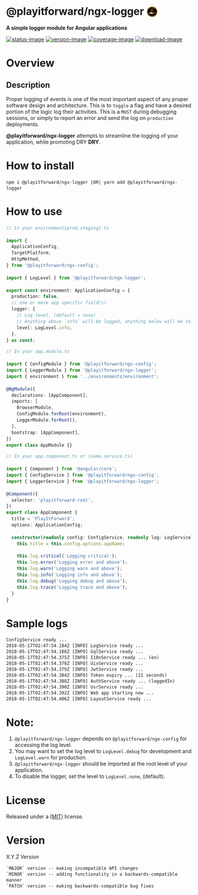 # @playitforward/ngx-logger <img style="margin-bottom: -6px" width="30" src="../../libs/agx-assets/src/lib/images/tech/playitforward-x250.png">

**A simple logger module for Angular applications**

[![status-image]][status-link]
[![version-image]][version-link]
[![coverage-image]][coverage-link]
[![download-image]][download-link]

# Overview

## Description

Proper logging of events is one of the most important aspect of any proper software design and architecture. This is to `toggle` a flag and have a desired portion of the logic log their activities. This is a `MUST` during debugging sessions, or simply to report an error and send the log on `production` deployments.

**@playitforward/ngx-logger** attempts to streamline the logging of your application, while promoting DRY **DRY**.

# How to install

    npm i @playitforward/ngx-logger |OR| yarn add @playitforward/ngx-logger

# How to use

```typescript
// In your environment{prod,staging}.ts

import {
  ApplicationConfig,
  TargetPlatform,
  HttpMethod,
} from '@playitforward/ngx-config';

import { LogLevel } from '@playitforward/ngx-logger';

export const environment: ApplicationConfig = {
  production: false,
  // one or more app specific field(s)
  logger: {
    // Log level, (default = none)
    // Anything above `info` will be logged, anything below will be skipped
    level: LogLevel.info,
  },
} as const;
```

```typescript
// In your app.module.ts

import { ConfigModule } from '@playitforward/ngx-config';
import { LoggerModule } from '@playitforward/ngx-logger';
import { environment } from '../environments/environment';

@NgModule({
  declarations: [AppComponent],
  imports: [
    BrowserModule,
    ConfigModule.forRoot(environment),
    LoggerModule.forRoot(),
  ],
  bootstrap: [AppComponent],
})
export class AppModule {}
```

```typescript
// In your app.component.ts or (some.service.ts)

import { Component } from '@angular/core';
import { ConfigService } from '@playitforward/ngx-config';
import { LoggerService } from '@playitforward/ngx-logger';

@Component({
  selector: 'playitforward-root',
})
export class AppComponent {
  title = 'PlayItForward';
  options: ApplicationConfig;

  constructor(readonly config: ConfigService, readonly log: LogService) {
    this.title = this.config.options.appName;

    this.log.critical('Logging critical');
    this.log.error('Logging error and above');
    this.log.warn('Logging warn and above');
    this.log.info('Logging info and above');
    this.log.debug('Logging debug and above');
    this.log.trace('Logging trace and above');
  }
}
```

# Sample logs

```
ConfigService ready ...
2018-05-17T02:47:54.184Z [INFO] LogService ready ...
2018-05-17T02:47:54.188Z [INFO] GqlService ready ...
2018-05-17T02:47:54.375Z [INFO] I18nService ready ... (en)
2018-05-17T02:47:54.378Z [INFO] UixService ready ...
2018-05-17T02:47:54.379Z [INFO] JwtService ready ...
2018-05-17T02:47:54.384Z [INFO] Token expiry ... (21 seconds)
2018-05-17T02:47:54.388Z [INFO] AuthService ready ... (loggedIn)
2018-05-17T02:47:54.390Z [INFO] UsrService ready ...
2018-05-17T02:47:54.392Z [INFO] Web app starting now ...
2018-05-17T02:47:54.406Z [INFO] LayoutService ready ...
```

# Note:

1. `@playitforward/ngx-logger` depends on `@playitforward/ngx-config` for accessing the log level.
2. You may want to set the log level to `LogLevel.debug` for development and `LogLevel.warn` for production.
3. `@playitforward/ngx-logger` should be imported at the root level of your application.
4. To disable the logger, set the level to `LogLevel.none`, (default).

# License

Released under a ([MIT](https://raw.githubusercontent.com/neekware/playitforward/main/LICENSE)) license.

# Version

X.Y.Z Version

    `MAJOR` version -- making incompatible API changes
    `MINOR` version -- adding functionality in a backwards-compatible manner
    `PATCH` version -- making backwards-compatible bug fixes

[status-image]: https://github.com/neekware/playitforward/actions/workflows/ci.yml/badge.svg
[status-link]: https://github.com/neekware/playitforward/actions/workflows/ci.yml
[version-image]: https://img.shields.io/npm/v/@playitforward/ngx-logger.svg
[version-link]: https://www.npmjs.com/package/@playitforward/ngx-logger
[coverage-image]: https://coveralls.io/repos/neekware/playitforward/badge.svg
[coverage-link]: https://coveralls.io/r/neekware/playitforward
[download-image]: https://img.shields.io/npm/dm/@playitforward/ngx-logger.svg
[download-link]: https://www.npmjs.com/package/@playitforward/ngx-logger
